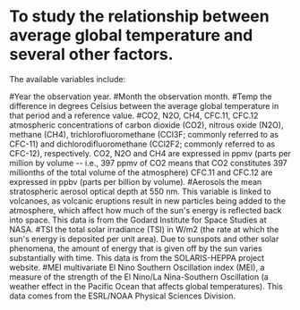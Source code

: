 # To study the relationship between average global temperature and several other factors.
The available variables include:

#Year
the observation year.
#Month
the observation month.
#Temp
the difference in degrees Celsius between the average global temperature in that period and a reference value. 
#CO2, N2O, CH4, CFC.11, CFC.12
atmospheric concentrations of carbon dioxide (CO2), nitrous oxide (N2O), methane  (CH4), 
trichlorofluoromethane (CCl3F; commonly referred to as CFC-11) and dichlorodifluoromethane (CCl2F2; commonly referred to as CFC-12), 
respectively.
CO2, N2O and CH4 are expressed in ppmv (parts per million by volume  -- i.e., 397 ppmv of CO2 means that CO2 constitutes 397 millionths of the total volume of the atmosphere)
CFC.11 and CFC.12 are expressed in ppbv (parts per billion by volume). 
#Aerosols 
the mean stratospheric aerosol optical depth at 550 nm. This variable is linked to volcanoes, as volcanic eruptions result in new particles being added to the atmosphere, which affect how much of the sun's energy is reflected back into space. This data is from the Godard Institute for Space Studies at NASA.
#TSI
the total solar irradiance (TSI) in W/m2 (the rate at which the sun's energy is deposited per unit area). Due to sunspots and other solar phenomena, the amount of energy that is given off by the sun varies substantially with time. This data is from the SOLARIS-HEPPA project website.
#MEI
multivariate El Nino Southern Oscillation index (MEI), a measure of the strength of the El Nino/La Nina-Southern Oscillation (a weather effect in the Pacific Ocean that affects global temperatures). This data comes from the ESRL/NOAA Physical Sciences Division.
